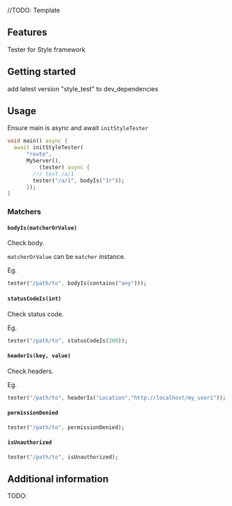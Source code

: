 
//TODO: Template

## Features

Tester for Style framework

## Getting started

add latest version "style_test" to dev_dependencies

## Usage

Ensure main is async and await ``initStyleTester``

````dart
void main() async {
  await initStyleTester(
      "route",
      MyServer(),
          (tester) async {
        /// test /a/1
        tester("/a/1", bodyIs("1r"));
      });
}
````

### Matchers

#### ``bodyIs(matcherOrValue)``

Check body.

`matcherOrValue` can be ``matcher`` instance.

Eg.
````dart
tester("/path/to", bodyIs(contains("any")));
````


#### ``statusCodeIs(int)``

Check status code.

Eg.
````dart
tester("/path/to", statusCodeIs(200));
````

#### ``headerIs(key, value)``

Check headers.

Eg.
````dart
tester("/path/to", headerIs("Location","http://localhost/my_user1"));
````

#### ``permissionDenied``

````dart
tester("/path/to", permissionDenied);
````



#### ``isUnauthorized``

````dart
tester("/path/to", isUnauthorized);
````


## Additional information

TODO:
